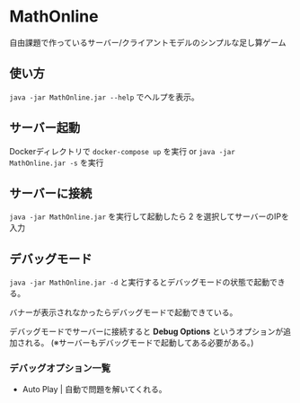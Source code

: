 # MathOnline
自由課題で作っているサーバー/クライアントモデルのシンプルな足し算ゲーム

## 使い方
`java -jar MathOnline.jar --help` でヘルプを表示。

## サーバー起動
Dockerディレクトリで `docker-compose up` を実行 or `java -jar MathOnline.jar -s` を実行

## サーバーに接続
`java -jar MathOnline.jar` を実行して起動したら 2 を選択してサーバーのIPを入力

## デバッグモード
`java -jar MathOnline.jar -d` と実行するとデバッグモードの状態で起動できる。

バナーが表示されなかったらデバッグモードで起動できている。

デバッグモードでサーバーに接続すると **Debug Options** というオプションが追加される。 (※サーバーもデバッグモードで起動してある必要がある。)

### デバッグオプション一覧
- Auto Play | 自動で問題を解いてくれる。